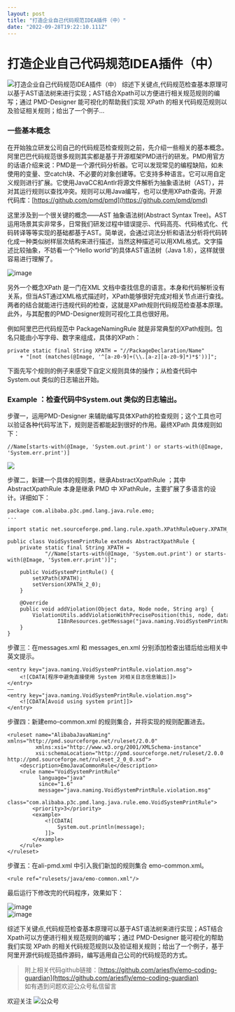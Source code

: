 ```yaml
---
layout: post
title: "​打造企业自己代码规范IDEA插件（中）"
date: "2022-09-28T19:22:10.111Z"
---
```

​打造企业自己代码规范IDEA插件（中）
====================

![​打造企业自己代码规范IDEA插件（中）](https://img2022.cnblogs.com/blog/409098/202209/409098-20220928192030638-1528619311.png) 综述下关键点,代码规范检查基本原理可以基于AST语法树来进行实现；AST结合Xpath可以方便进行相关规范规则的编写；通过 PMD-Designer 能可视化的帮助我们实现 XPath 的相关代码规范规则以及验证相关规则；给出了一个例子...

### 一些基本概念

在开始独立研发公司自己的代码规范检查规则之前，先介绍一些相关的基本概念。阿里巴巴代码规范很多规则其实都是基于开源框架PMD进行的研发。PMD用官方的话语介绍来说：PMD是一个源代码分析器。它可以发现常见的编程缺陷，如未使用的变量、空catch块、不必要的对象创建等。它支持多种语言。它可以用自定义规则进行扩展。它使用JavaCC和Antlr将源文件解析为抽象语法树（AST），并对其运行规则以查找冲突。规则可以用Java编写，也可以使用XPath查询。开源代码库：[https://github.com/pmd/pmd](https://github.com/pmd/pmd)  
  
这里涉及到一个很关键的概念——AST 抽象语法树(Abstract Syntax Tree)。AST运用场景其实非常多，日常我们研发过程中错误提示、代码高亮、代码格式化、代码转译等等实现的基础都基于AST。简单说，会通过词法分析和语法分析将代码转化成一种类似树样层次结构来进行描述，当然这种描述可以用XML格式。文字描述比较抽象，不妨看一个“Hello world”的具体AST语法树（Java 1.8），这样就很容易进行理解了。  
  
![image](https://img2022.cnblogs.com/blog/409098/202209/409098-20220928190842561-1778782354.png)  
  
另外一个概念XPath 是一门在XML 文档中查找信息的语言。本身和代码解析没有关系，但当AST通过XML格式描述时，XPath能够很好完成对相关节点进行查找。两者的结合就能进行违规代码的检查，这就是XPath规则代码规范检查基本原理。此外，与其配套的PMD-Designer规则可视化工具也很好用。  
  
例如阿里巴巴代码规范中 PackageNamingRule 就是非常典型的XPath规则。包名只能由小写字母、数字来组成，具体的XPath：  

    private static final String XPATH = "//PackageDeclaration/Name"
        + "[not (matches(@Image, '^[a-z0-9]+(\\.[a-z][a-z0-9]*)*$'))]";
    

下面先写个规则的例子来感受下自定义规则具体的操作；从检查代码中System.out 类似的日志输出开始。  

### Example ：检查代码中System.out 类似的日志输出。

步骤一，运用PMD-Designer 来辅助编写具体XPath的检查规则；这个工具也可以验证各种代码写法下，规则是否都能起到很好的作用。最终XPath 具体规则如下：  

    //Name[starts-with(@Image, 'System.out.print') or starts-with(@Image, 'System.err.print')]
    

![](https://img2022.cnblogs.com/blog/409098/202209/409098-20220928192349703-1207154219.png)

步骤二，新建一个具体的规则类，继承AbstractXpathRule ；其中AbstractXpathRule 本身是继承 PMD 中 XPathRule，主要扩展了多语言的设计。详细如下：  

    package com.alibaba.p3c.pmd.lang.java.rule.emo;  
    ...
    
    import static net.sourceforge.pmd.lang.rule.xpath.XPathRuleQuery.XPATH_2_0;  
      
    public class VoidSystemPrintRule extends AbstractXpathRule {  
        private static final String XPATH =  
                "//Name[starts-with(@Image, 'System.out.print') or starts-with(@Image, 'System.err.print')]";  
      
        public VoidSystemPrintRule() {  
            setXPath(XPATH);  
            setVersion(XPATH_2_0);  
        }  
      
        @Override  
        public void addViolation(Object data, Node node, String arg) {  
            ViolationUtils.addViolationWithPrecisePosition(this, node, data,  
                    I18nResources.getMessage("java.naming.VoidSystemPrintRule.violation.msg", node.getImage()));  
        }  
    }  
    

步骤三：在messages.xml 和 messages\_en.xml 分别添加检查出错后给出相关中英文提示。  

    <entry key="java.naming.VoidSystemPrintRule.violation.msg">
        <![CDATA[程序中避免直接使用 System 对相关日志信息输出]]>
    </entry>
    ——
    <entry key="java.naming.VoidSystemPrintRule.violation.msg">
        <![CDATA[Avoid using system print]]>
    </entry>
    

步骤四：新建emo-common.xml 的规则集合，并将实现的规则配置进去。  

    <ruleset name="AlibabaJavaNaming" xmlns="http://pmd.sourceforge.net/ruleset/2.0.0"
             xmlns:xsi="http://www.w3.org/2001/XMLSchema-instance"
             xsi:schemaLocation="http://pmd.sourceforge.net/ruleset/2.0.0 http://pmd.sourceforge.net/ruleset_2_0_0.xsd">
        <description>EmoJavaCommonRule</description>
        <rule name="VoidSystemPrintRule"
              language="java"
              since="1.6"
              message="java.naming.VoidSystemPrintRule.violation.msg"
              class="com.alibaba.p3c.pmd.lang.java.rule.emo.VoidSystemPrintRule">
            <priority>3</priority>
            <example>
                <![CDATA[
                    System.out.println(message);
                ]]>
            </example>
        </rule>
    </ruleset>
    

步骤五：在ali-pmd.xml 中引入我们新加的规则集合 emo-common.xml。  

    <rule ref="rulesets/java/emo-common.xml"/>
    

最后运行下修改完的代码程序，效果如下：  
  
![image](https://img2022.cnblogs.com/blog/409098/202209/409098-20220928191651482-2135639304.png)  
![image](https://img2022.cnblogs.com/blog/409098/202209/409098-20220928191659958-1932007171.png)  
  
综述下关键点,代码规范检查基本原理可以基于AST语法树来进行实现；AST结合Xpath可以方便进行相关规范规则的编写；通过 PMD-Designer 能可视化的帮助我们实现 XPath 的相关代码规范规则以及验证相关规则；给出了一个例子，基于阿里开源代码规范插件源码，编写适用自己公司的代码规范的方式。  

> 附上相关代码github链接：[https://github.com/ariesfly/emo-coding-guardian](https://github.com/ariesfly/emo-coding-guardian)  
> 如有遇到问题欢迎公众号私信留言

欢迎关注 ![公众号](https://img2020.cnblogs.com/blog/409098/202005/409098-20200527102519738-1239199717.png)